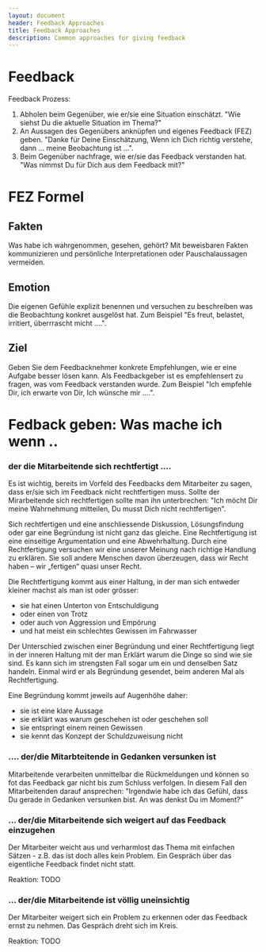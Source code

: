 ```yaml
---
layout: document
header: Feedback Approaches
title: Feedback Approaches
description: Common approaches for giving feedback
---
```


# Feedback

Feedback Prozess:

1. Abholen beim Gegenüber, wie er/sie eine Situation einschätzt. "Wie siehst Du die aktuelle Situation im Thema?"
2. An Aussagen des Gegenübers anknüpfen und eigenes Feedback (FEZ) geben. "Danke für Deine Einschätzung, Wenn ich Dich richtig verstehe, dann ... meine Beobachtung ist ...".
3. Beim Gegenüber nachfrage, wie er/sie das Feedback verstanden hat. "Was nimmst Du für Dich aus dem Feedback mit?"

# FEZ Formel

## Fakten

Was habe ich wahrgenommen, gesehen, gehört? Mit beweisbaren Fakten kommunizieren und persönliche Interpretationen oder Pauschalaussagen vermeiden.

## Emotion

Die eigenen Gefühle explizit benennen und versuchen zu beschreiben was die Beobachtung konkret ausgelöst hat. Zum Beispiel "Es freut, belastet, irritiert, überrrascht micht ....".

## Ziel

Geben Sie dem Feedbacknehmer konkrete Empfehlungen, wie er eine Aufgabe besser lösen kann. Als Feedbackgeber ist es empfehlensert zu fragen, was vom Feedback verstanden wurde. Zum Beispiel "Ich empfehle Dir, ich erwarte von Dir, Ich wünsche mir ....".

# Fedback geben: Was mache ich wenn ..

### der die Mitarbeitende sich rechtfertigt ....

Es ist wichtig, bereits im Vorfeld des Feedbacks dem Mitarbeiter zu sagen, dass er/sie sich im Feedback nicht rechtfertigen muss. Sollte der Mirarbeitende sich rechtfertigen sollte man ihn unterbrechen: "Ich möcht Dir meine Wahrnehmung mitteilen, Du musst Dich nicht rechtfertigen".

Sich rechtfertigen und eine anschliessende Diskussion, Lösungsfindung oder gar eine Begründung ist nicht ganz das gleiche. Eine Rechtfertigung ist eine einseitige Argumentation und eine Abwehrhaltung. Durch eine Rechtfertigung versuchen wir eine unserer Meinung nach richtige Handlung zu erklären. Sie soll andere Menschen davon überzeugen, dass wir Recht haben – wir „fertigen“ quasi unser Recht.

Die Rechtfertigung kommt aus einer Haltung, in der man sich entweder kleiner machst als man ist oder grösser:

* sie hat einen Unterton von Entschuldigung
* oder einen von Trotz
* oder auch von Aggression und Empörung
* und hat meist ein schlechtes Gewissen im Fahrwasser

Der Unterschied zwischen einer Begründung und einer Rechtfertigung liegt in der inneren Haltung mit der man Erklärt warum die Dinge so sind wie sie sind. Es kann sich im strengsten Fall sogar um ein und denselben Satz handeln. Einmal wird er als Begründung gesendet, beim anderen Mal als Rechtfertigung.

Eine Begründung kommt jeweils auf Augenhöhe daher:

* sie ist eine klare Aussage
* sie erklärt was warum geschehen ist oder geschehen soll
* sie entspringt einem reinen Gewissen
* sie kennt das Konzept der Schuldzuweisung nicht

### .... der/die Mitarbteitende in Gedanken versunken ist

Mitarbeitende verarbeiten unmittelbar die Rückmeldungen und können so fot das Feedback gar nicht bis zum Schluss verfolgen. In diesem Fall den Mitarbeitenden darauf ansprechen: "Irgendwie habe ich das Gefühl, dass Du gerade in Gedanken versunken bist. An was denkst Du im Moment?"

### ... der/die Mitarbeitende sich weigert auf das Feedback einzugehen

Der Mitarbeiter weicht aus und verharmlost das Thema mit einfachen Sätzen - z.B. das ist doch alles kein Problem. Ein Gespräch über das eigentliche Feedback findet nicht statt.

Reaktion: TODO

### ... der/die Mitarbeitende ist völlig uneinsichtig

Der Mitarbeiter weigert sich ein Problem zu erkennen oder das Feedback ernst zu nehmen. Das Gespräch dreht sich im Kreis.

Reaktion: TODO